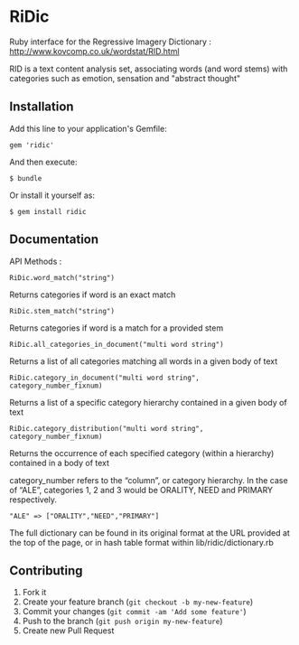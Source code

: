 # RiDic

Ruby interface for the Regressive Imagery Dictionary :  
http://www.kovcomp.co.uk/wordstat/RID.html

RID is a text content analysis set, associating words (and word stems) with  
categories such as emotion, sensation and "abstract thought"

## Installation

Add this line to your application's Gemfile:

    gem 'ridic'

And then execute:

    $ bundle

Or install it yourself as:

    $ gem install ridic

## Documentation

API Methods :

    RiDic.word_match("string")
Returns categories if word is an exact match
    
    RiDic.stem_match("string")
Returns categories if word is a match for a provided stem
    
    RiDic.all_categories_in_document("multi word string")
Returns a list of all categories matching all words in a given body of text
    
    RiDic.category_in_document("multi word string", category_number_fixnum)
Returns a list of a specific category hierarchy contained in a given body of text

    RiDic.category_distribution("multi word string", category_number_fixnum)
Returns the occurrence of each specified category (within a hierarchy) contained in a body of text

category_number refers to the “column”, or category hierarchy. In the case of “ALE”, categories 1, 2 and 3 would be ORALITY, NEED and PRIMARY respectively.

    "ALE" => ["ORALITY","NEED","PRIMARY"]

The full dictionary can be found in its original format at the URL provided at the top of the page, or in hash table format within lib/ridic/dictionary.rb
## Contributing

1. Fork it
2. Create your feature branch (`git checkout -b my-new-feature`)
3. Commit your changes (`git commit -am 'Add some feature'`)
4. Push to the branch (`git push origin my-new-feature`)
5. Create new Pull Request
